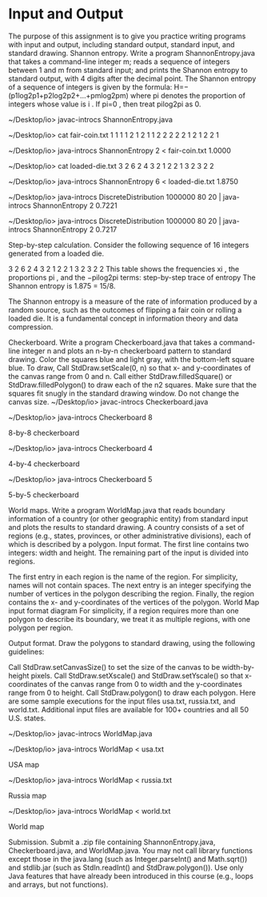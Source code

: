 # Input and Output
The purpose of this assignment is to give you practice writing programs with input and output, including standard output, standard input, and standard drawing.
Shannon entropy. Write a program ShannonEntropy.java that takes a command-line integer m; reads a sequence of integers between 1 and m from standard input; and prints the Shannon entropy to standard output, with 4 digits after the decimal point. The Shannon entropy of a sequence of integers is given by the formula:
H=−(p1log2p1+p2log2p2+…+pmlog2pm)
where pi
 denotes the proportion of integers whose value is i
. If pi=0
, then treat pilog2pi
 as 0.

~/Desktop/io> javac-introcs ShannonEntropy.java

~/Desktop/io> cat fair-coin.txt
1 1 1 1 2 1 2 1 1 2
2 2 2 2 1 2 1 2 2 1

~/Desktop/io> java-introcs ShannonEntropy 2 < fair-coin.txt
1.0000

~/Desktop/io> cat loaded-die.txt
3 2 6 2 4 3 2 1 2 2 1 3 2 3 2 2

~/Desktop/io> java-introcs ShannonEntropy 6 < loaded-die.txt
1.8750

~/Desktop/io> java-introcs DiscreteDistribution 1000000 80 20 | java-introcs ShannonEntropy 2
0.7221

~/Desktop/io> java-introcs DiscreteDistribution 1000000 80 20 | java-introcs ShannonEntropy 2
0.7217

Step-by-step calculation. Consider the following sequence of 16 integers generated from a loaded die.

3   2   6   2   4   3   2   1   2   2   1   3   2   3   2   2
This table shows the frequencies xi
, the proportions pi
, and the −pilog2pi
 terms:
step-by-step trace of entropy
The Shannon entropy is 1.875 = 15/8.

The Shannon entropy is a measure of the rate of information produced by a random source, such as the outcomes of flipping a fair coin or rolling a loaded die. It is a fundamental concept in information theory and data compression.

Checkerboard.  Write a program Checkerboard.java that takes a command-line integer n and plots an n-by-n checkerboard pattern to standard drawing. Color the squares blue and light gray, with the bottom-left square blue. To draw,
Call StdDraw.setScale(0, n) so that x- and y-coordinates of the canvas range from 0 and n.
Call either StdDraw.filledSquare() or StdDraw.filledPolygon() to draw each of the n2 squares.
Make sure that the squares fit snugly in the standard drawing window.
Do not change the canvas size.
~/Desktop/io> javac-introcs Checkerboard.java

~/Desktop/io> java-introcs Checkerboard 8

8-by-8 checkerboard


~/Desktop/io> java-introcs Checkerboard 4

4-by-4 checkerboard


~/Desktop/io> java-introcs Checkerboard 5

5-by-5 checkerboard

World maps. Write a program WorldMap.java that reads boundary information of a country (or other geographic entity) from standard input and plots the results to standard drawing. A country consists of a set of regions (e.g., states, provinces, or other administrative divisions), each of which is described by a polygon.
Input format.   The first line contains two integers: width and height. The remaining part of the input is divided into regions.

The first entry in each region is the name of the region. For simplicity, names will not contain spaces.
The next entry is an integer specifying the number of vertices in the polygon describing the region.
Finally, the region contains the x- and y-coordinates of the vertices of the polygon.
World Map input format diagram
For simplicity, if a region requires more than one polygon to describe its boundary, we treat it as multiple regions, with one polygon per region.

Output format.   Draw the polygons to standard drawing, using the following guidelines:

Call StdDraw.setCanvasSize() to set the size of the canvas to be width-by-height pixels.
Call StdDraw.setXscale() and StdDraw.setYscale() so that x-coordinates of the canvas range from 0 to width and the y-coordinates range from 0 to height.
Call StdDraw.polygon() to draw each polygon.
Here are some sample executions for the input files usa.txt, russia.txt, and world.txt. Additional input files are available for 100+ countries and all 50 U.S. states.

~/Desktop/io> javac-introcs WorldMap.java

~/Desktop/io> java-introcs WorldMap < usa.txt

USA map


~/Desktop/io> java-introcs WorldMap < russia.txt

Russia map


~/Desktop/io> java-introcs WorldMap < world.txt

World map

Submission. Submit a .zip file containing ShannonEntropy.java, Checkerboard.java, and WorldMap.java. You may not call library functions except those in the java.lang (such as Integer.parseInt() and Math.sqrt()) and stdlib.jar (such as StdIn.readInt() and StdDraw.polygon()). Use only Java features that have already been introduced in this course (e.g., loops and arrays, but not functions).
